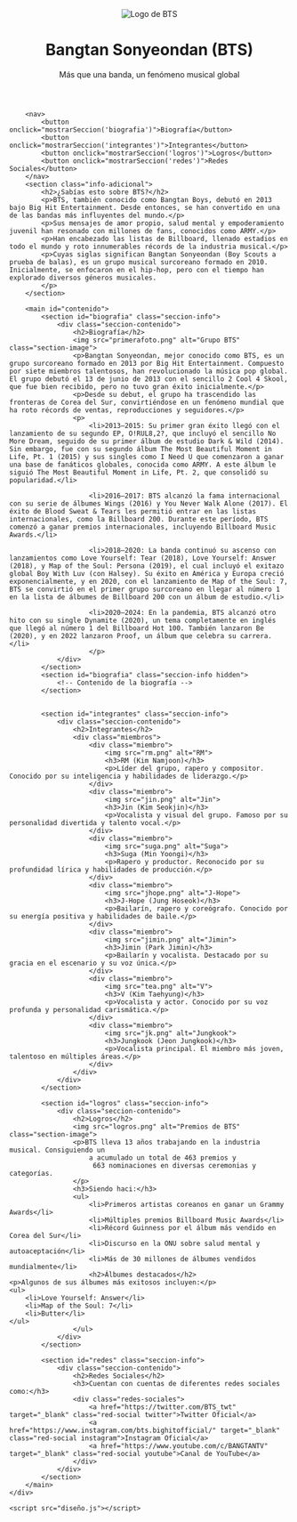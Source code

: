 <!DOCTYPE html>
<html lang="es">
<head>
    <meta charset="UTF-8">
    <meta name="viewport" content="width=device-width, initial-scale=1.0">
    <title>Bangtan Sonyeondan (BTS)</title>
    <link rel="stylesheet" href="diseño.css">
</head>
<body>
    <div class="container">
        <header>
            <img src="logo.png" alt="Logo de BTS" class="logo">
            <h1>Bangtan Sonyeondan (BTS)</h1>
            <p>Más que una banda, un fenómeno musical global</p>
        </header>

        <nav>
            <button onclick="mostrarSeccion('biografia')">Biografía</button>
            <button onclick="mostrarSeccion('integrantes')">Integrantes</button>
            <button onclick="mostrarSeccion('logros')">Logros</button>
            <button onclick="mostrarSeccion('redes')">Redes Sociales</button>
        </nav>    
        <section class="info-adicional">
            <h2>¿Sabías esto sobre BTS?</h2>
            <p>BTS, también conocido como Bangtan Boys, debutó en 2013 bajo Big Hit Entertainment. Desde entonces, se han convertido en una de las bandas más influyentes del mundo.</p>
            <p>Sus mensajes de amor propio, salud mental y empoderamiento juvenil han resonado con millones de fans, conocidos como ARMY.</p>
            <p>Han encabezado las listas de Billboard, llenado estadios en todo el mundo y roto innumerables récords de la industria musical.</p>
            <p>Cuyas siglas significan Bangtan Sonyeondan (Boy Scouts a prueba de balas), es un grupo musical surcoreano formado en 2010. Inicialmente, se enfocaron en el hip-hop, pero con el tiempo han explorado diversos géneros musicales.
            </p>
        </section>

        <main id="contenido">
            <section id="biografia" class="seccion-info">
                <div class="seccion-contenido">
                    <h2>Biografía</h2>
                    <img src="primerafoto.png" alt="Grupo BTS" class="section-image">
                    <p>Bangtan Sonyeondan, mejor conocido como BTS, es un grupo surcoreano formado en 2013 por Big Hit Entertainment. Compuesto por siete miembros talentosos, han revolucionado la música pop global.  El grupo debutó el 13 de junio de 2013 con el sencillo 2 Cool 4 Skool, que fue bien recibido, pero no tuvo gran éxito inicialmente.</p>
                    <p>Desde su debut, el grupo ha trascendido las fronteras de Corea del Sur, convirtiéndose en un fenómeno mundial que ha roto récords de ventas, reproducciones y seguidores.</p>
                    <p>
                        <li>2013–2015: Su primer gran éxito llegó con el lanzamiento de su segundo EP, O!RUL8,2?, que incluyó el sencillo No More Dream, seguido de su primer álbum de estudio Dark & Wild (2014). Sin embargo, fue con su segundo álbum The Most Beautiful Moment in Life, Pt. 1 (2015) y sus singles como I Need U que comenzaron a ganar una base de fanáticos globales, conocida como ARMY. A este álbum le siguió The Most Beautiful Moment in Life, Pt. 2, que consolidó su popularidad.</li>

                        <li>2016–2017: BTS alcanzó la fama internacional con su serie de álbumes Wings (2016) y You Never Walk Alone (2017). El éxito de Blood Sweat & Tears les permitió entrar en las listas internacionales, como la Billboard 200. Durante este período, BTS comenzó a ganar premios internacionales, incluyendo Billboard Music Awards.</li>
                        
                        <li>2018–2020: La banda continuó su ascenso con lanzamientos como Love Yourself: Tear (2018), Love Yourself: Answer (2018), y Map of the Soul: Persona (2019), el cual incluyó el exitazo global Boy With Luv (con Halsey). Su éxito en América y Europa creció exponencialmente, y en 2020, con el lanzamiento de Map of the Soul: 7, BTS se convirtió en el primer grupo surcoreano en llegar al número 1 en la lista de álbumes de Billboard 200 con un álbum de estudio.</li>
                        
                        <li>2020–2024: En la pandemia, BTS alcanzó otro hito con su single Dynamite (2020), un tema completamente en inglés que llegó al número 1 del Billboard Hot 100. También lanzaron Be (2020), y en 2022 lanzaron Proof, un álbum que celebra su carrera.</li>
                        </p>
                </div>
            </section>
            <section id="biografia" class="seccion-info hidden">
                <!-- Contenido de la biografía -->
            </section>


            <section id="integrantes" class="seccion-info">
                <div class="seccion-contenido">
                    <h2>Integrantes</h2>
                    <div class="miembros">
                        <div class="miembro">
                            <img src="rm.png" alt="RM">
                            <h3>RM (Kim Namjoon)</h3>
                            <p>Líder del grupo, rapero y compositor. Conocido por su inteligencia y habilidades de liderazgo.</p>
                        </div>
                        <div class="miembro">
                            <img src="jin.png" alt="Jin">
                            <h3>Jin (Kim Seokjin)</h3>
                            <p>Vocalista y visual del grupo. Famoso por su personalidad divertida y talento vocal.</p>
                        </div>
                        <div class="miembro">
                            <img src="suga.png" alt="Suga">
                            <h3>Suga (Min Yoongi)</h3>
                            <p>Rapero y productor. Reconocido por su profundidad lírica y habilidades de producción.</p>
                        </div>
                        <div class="miembro">
                            <img src="jhope.png" alt="J-Hope">
                            <h3>J-Hope (Jung Hoseok)</h3>
                            <p>Bailarín, rapero y coreógrafo. Conocido por su energía positiva y habilidades de baile.</p>
                        </div>
                        <div class="miembro">
                            <img src="jimin.png" alt="Jimin">
                            <h3>Jimin (Park Jimin)</h3>
                            <p>Bailarín y vocalista. Destacado por su gracia en el escenario y su voz única.</p>
                        </div>
                        <div class="miembro">
                            <img src="tea.png" alt="V">
                            <h3>V (Kim Taehyung)</h3>
                            <p>Vocalista y actor. Conocido por su voz profunda y personalidad carismática.</p>
                        </div>
                        <div class="miembro">
                            <img src="jk.png" alt="Jungkook">
                            <h3>Jungkook (Jeon Jungkook)</h3>
                            <p>Vocalista principal. El miembro más joven, talentoso en múltiples áreas.</p>
                        </div>
                    </div>
                </div>
            </section>

            <section id="logros" class="seccion-info">
                <div class="seccion-contenido">
                    <h2>Logros</h2>
                    <img src="logros.png" alt="Premios de BTS" class="section-image">
                    <p>BTS lleva 13 años trabajando en la industria musical. Consiguiendo un 
                        a acumulado un total de 463 premios y
                         663 nominaciones en diversas ceremonias y categorías.
                    </p>
                    <h3>Siendo haci:</h3>
                    <ul>
                        <li>Primeros artistas coreanos en ganar un Grammy Awards</li>
                        <li>Múltiples premios Billboard Music Awards</li>
                        <li>Récord Guinness por el álbum más vendido en Corea del Sur</li>
                        <li>Discurso en la ONU sobre salud mental y autoaceptación</li>
                        <li>Más de 30 millones de álbumes vendidos mundialmente</li>
                        <h2>Álbumes destacados</h2>
    <p>Algunos de sus álbumes más exitosos incluyen:</p>
    <ul>
        <li>Love Yourself: Answer</li>
        <li>Map of the Soul: 7</li>
        <li>Butter</li>
    </ul>
                    </ul>
                </div>
            </section>

            <section id="redes" class="seccion-info">
                <div class="seccion-contenido">
                    <h2>Redes Sociales</h2>
                    <h3>Cuentan con cuentas de diferentes redes sociales como:</h3>
                    <div class="redes-sociales">
                        <a href="https://twitter.com/BTS_twt" target="_blank" class="red-social twitter">Twitter Oficial</a>
                        <a href="https://www.instagram.com/bts.bighitofficial/" target="_blank" class="red-social instagram">Instagram Oficial</a>
                        <a href="https://www.youtube.com/c/BANGTANTV" target="_blank" class="red-social youtube">Canal de YouTube</a>
                    </div>
                </div>
            </section>
        </main>
    </div>

    <script src="diseño.js"></script>
</body>
</html>
